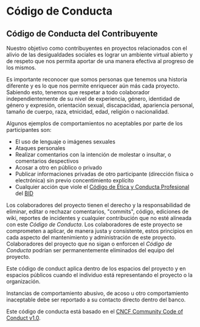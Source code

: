 # Código de Conducta

## Código de Conducta del Contribuyente

Nuestro objetivo como contribuyentes en proyectos relacionados con el alivio
de las desigualdades sociales es lograr un ambiente virtual abierto y de respeto
que nos permita aportar de una manera efectiva al progreso de los mismos.

Es importante reconocer que somos personas que tenemos una historia diferente
y es lo que nos permite enriquecer aún más cada proyecto. Sabiendo esto, tenemos
que respetar a todo colaborador independientemente de su nivel de experiencia,
género, identidad de género y expresión, orientación sexual, discapacidad,
apariencia personal, tamaño de cuerpo, raza, etnicidad, edad, religión o
nacionalidad.

Algunos ejemplos de comportamientos no aceptables por parte de los participantes
son:

* El uso de lenguaje o imágenes sexuales
* Ataques personales
* Realizar comentarios con la intención de molestar o insultar, o comentarios
  despectivos
* Acosar a otro en público o privado
* Publicar informaciones privadas de otro participante (dirección física o
  electrónica) sin previo concentimiento explícito
* Cualquier acción que viole el
  [Código de Ética y Conducta Profesional](http://idbdocs.iadb.org/wsdocs/getdocument.aspx?docnum=37198738 "Código de Ética BID")
  del [BID](https://www.iadb.org/es "BID")

Los colaboradores del proyecto tienen el derecho y la responsabilidad de
eliminar, editar o rechazar comentarios, "commits", código, ediciones de wiki,
reportes de incidentes y cualquier contribución que no esté alineada con este
*Código de Conducta*. Los colaboradores de este proyecto se comprometen a
aplicar, de manera justa y consistente, estos principios en cada aspecto del
mantenimiento y administración de este proyecto. Colaboradores del proyecto que
no sigan o enforcen el *Código de Conducta* podrían ser permanentemente
eliminados del equipo del proyecto.

Este código de conduct aplica dentro de los espacios del proyecto y en espacios
públicos cuando el individuo está representando el proyecto o la organización.

Instancias de comportamiento abusivo, de acoso u otro comportamiento inaceptable
debe ser reportado a su contacto directo dentro del banco.

Este código de conducta está basado en el
[CNCF Community Code of Conduct v1.0](https://github.com/cncf/foundation/blob/master/code-of-conduct.md "CNCF CoC").
